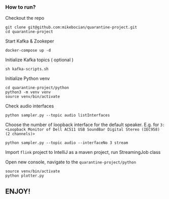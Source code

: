 ### How to run?

Checkout the repo
```
git clone git@github.com:mikebocian/quarantine-project.git
cd quarantine-project
```



Start Kafka & Zookeper
```
docker-compose up -d
```

Initialize Kafka topics ( optional )
```
sh kafka-scripts.sh
```

Initialize Python venv
```
cd quarantine-project/python
python3 -m venv venv
source venv/bin/activate
```

Check audio interfaces
```
python sampler.py --topic audio listInterfaces
```

Choose the number of loopback interface for the default speaker. E.g. for `3: <Loopback Monitor of Dell AC511 USB SoundBar Digital Stereo (IEC958) (2 channels)>`
```
python sampler.py --topic audio --interfaceNo 3 stream
```

Import `flink` project to IntelliJ as a maven project, run StreamingJob class

Open new console, navigate to the `quarantine-project/python` 
```
source venv/bin/activate
python plotter.py
```


## ENJOY!